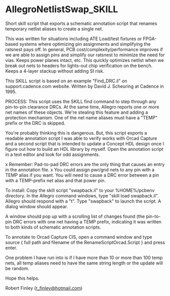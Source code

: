 # AllegroNetlistSwap_SKILL
Short skill script that exports a schematic annotation script that renames temporary netlist aliases to create a single net.

This was written for situations including ATE Load/test fixtures or FPGA-based systems where optimizing pin assignments and simplifying the ratsnest pays off.  In general, PCB cost/complexity/performance improves if we are able to assign pins and simplify our ratsnest to minimize the need for vias.   Keeps power planes intact, etc.  This quickly optimizes netlist when we break out nets to headers for lights-out chip verification on the bench.   Keeps a 4-layer stackup without adding SI risk.

This SKILL script is based on an example "Find_DRC.il" on support.cadence.com website.   Written by David J. Scheuring at Cadence in 1995.


PROCESS:
This script uses the SKILL find command to step through any pin-to-pin clearance DRCs.  At the same time, Allegro reports one or more net names of these objects.   We're stealing this feature and adding a protection mechanism.   One of the net name aliases must have a "TEMP" prefix or the DRC is skipped.

You're probably thinking this is dangerous.   But, this script exports a readable annotation script I was able to verify works with Orcad Capture and a second script that is intended to update a Concept HDL design once I figure out how to build an HDL library by myself.  Open the annotation script in a text editor and look for odd assignments.

x Remember:  Pad-to-pad DRC errors are the only thing that causes an entry in the annotation file.
x You could assign pwr/gnd nets to any pin with a TEMP alias if you want.  You will need to cause a DRC error between a pin with a TEMP-prefix net alias and that power pin.

To install:  Copy the skill script "swapback.il" to your %HOME%/pcbenv directory.
In the Allegro command windows, type "skill load swapback.il".   Allegro should respond with a "t".
Type "swapback" to launch the script.   A dialog window should appear.

A window should pop up with a scrolling list of changes found (the pin-to-pin DRC errors with one net having a TEMP prefix, indicating it was written to both kinds of schematic annotation scripts.

To annotate to Orcad Capture CIS, open a command window and type
source {  full path and filename of the RenameScriptOrcad.Script } and press enter.

One problem I have run into is if I have more than 10 or more than 100 temp nets, all temp aliases need to have the same string length or the update will be random.

Hope this helps.

Robert Finley (r_finley@hotmail.com)
